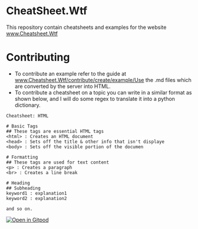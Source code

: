 # CheatSheet.Wtf
This repository contain cheatsheets and examples for the website www.Cheatsheet.Wtf
# Contributing
* To contribute an example refer to the guide at www.Cheatsheet.Wtf/contribute/create/example/Use the .md files which are converted by the server into HTML.
* To contribute a cheatsheet on a topic you can write in a similar format as shown below, and I will do some regex to translate it into a python dictionary.
```
Cheatsheet: HTML

# Basic Tags
## These tags are essential HTML tags
<html> : Creates an HTML document
<head> : Sets off the title & other info that isn't displaye
<body> : Sets off the visible portion of the documen

# Formatting
## These tags are used for text content
<p> : Creates a paragraph
<br> : Creates a line break

# Heading
## Subheading
keyword1 : explanation1
keyword2 : explanation2

and so on.
```
[![Open in Gitpod](https://gitpod.io/button/open-in-gitpod.svg)](https://gitpod.io/#https://github.com/smokingcuke/cheatsheet)
